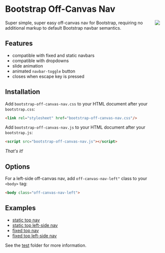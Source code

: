# Bootstrap Off-Canvas Nav

<img align="right" src="https://raw.githubusercontent.com/marcandrews/bootstrap-off-canvas-nav/master/doc/preview.gif">Super simple, super easy off-canvas nav for Bootstrap, requiring no additional markup to default Bootstrap navbar semantics.

## Features
* compatible with fixed and static navbars
* compatible with dropdowns
* slide animation
* animated ```navbar-toggle``` button
* closes when escape key is pressed

## Installation

Add ```bootstrap-off-canvas-nav.css``` to your HTML document after your ```bootstrap.css```:

```html
<link rel="stylesheet" href="bootstrap-off-canvas-nav.css"/>
```

Add ```bootstrap-off-canvas-nav.js``` to your HTML document after your ```bootstrap.js```:

```html
<script src="bootstrap-off-canvas-nav.js"></script>
```

*That's it!*

## Options

For a left-side off-canvas nav, add ```off-canvas-nav-left"``` class to your ```<body>``` tag:

```html
<body class="off-canvas-nav-left">
```

## Examples

* [static top nav](http://htmlpreview.github.io/?https://github.com/marcandrews/bootstrap-off-canvas-nav/blob/master/test/navbar-static-top.htm)
* [static top left-side nav](http://htmlpreview.github.io/?https://github.com/marcandrews/bootstrap-off-canvas-nav/blob/master/test/navbar-static-top-left.htm)
* [fixed top nav](http://htmlpreview.github.io/?https://github.com/marcandrews/bootstrap-off-canvas-nav/blob/master/test/navbar-fixed-top.htm)
* [fixed top left-side nav](http://htmlpreview.github.io/?https://github.com/marcandrews/bootstrap-off-canvas-nav/blob/master/test/navbar-fixed-top-left.htm)

See the [test](https://github.com/marcandrews/bootstrap-off-canvas-nav/tree/master/test) folder for more information.
